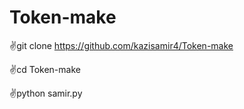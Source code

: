 # Token-make

✌git clone https://github.com/kazisamir4/Token-make

✌cd Token-make

✌python samir.py
